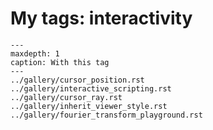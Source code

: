 # My tags: interactivity

```{toctree}
---
maxdepth: 1
caption: With this tag
---
../gallery/cursor_position.rst
../gallery/interactive_scripting.rst
../gallery/cursor_ray.rst
../gallery/inherit_viewer_style.rst
../gallery/fourier_transform_playground.rst
```
